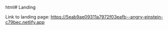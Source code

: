 html# Landing

Link to landing page: https://5eab9ae09311a7972f03eafb--angry-einstein-c79bec.netlify.app

